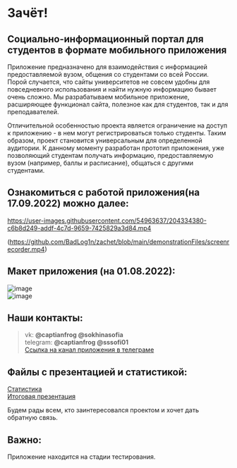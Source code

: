 # Зачёт!
## Социально-информационный портал для студентов в формате мобильного приложения  

Приложение предназначено для взаимодействия с информацией предоставляемой вузом, общения со студентами со всей России.  
Порой случается, что сайты университетов не совсем удобны для повседневного использования и найти нужную информацию бывает очень сложно. Мы разрабатываем мобильное приложение, расширяющее функционал сайта, полезное как для студентов, так и для преподавателей.   

Отличительной особенностью проекта является ограничение на доступ к приложению - в нем могут регистрироваться только студенты. Таким образом, проект становится универсальным для определенной аудитории. К данному моменту разработан прототип приложения, уже позволяющий студентам получать информацию, предоставляемую вузом (например, баллы и расписание), общаться с другими студентами.  

## Ознакомиться с работой приложения(на 17.09.2022) можно далее:  

https://user-images.githubusercontent.com/54963637/204334380-c6b8d249-addf-4c7d-9659-7425829a3d84.mp4
  
(https://github.com/BadLog1n/zachet/blob/main/demonstrationFiles/screenrecorder.mp4)

## Макет приложения (на 01.08.2022):  
![image](https://github.com/BadLog1n/zachet/blob/main/demonstrationFiles/1.jpg)  
![image](https://github.com/BadLog1n/zachet/blob/main/demonstrationFiles/2.jpg)  

## Наши контакты:  
> vk: **@captianfrog @sokhinasofia**  
> telegram: **@captianfrog @sssofi01**  
> [Ссылка на канал приложения в телеграме](https://t.me/+R5UnUTwVUEI1MjVi)

## Файлы с презентацией и статистикой:  
[Статистика](https://github.com/BadLog1n/zachet/files/10221536/default.xlsx)  
[Итоговая презентация](https://github.com/BadLog1n/zachet/files/10221537/pdf.pdf)  

Будем рады всем, кто заинтересовался проектом и хочет дать обратную связь.  

## Важно: 
Приложение находится на стадии тестирования. 
